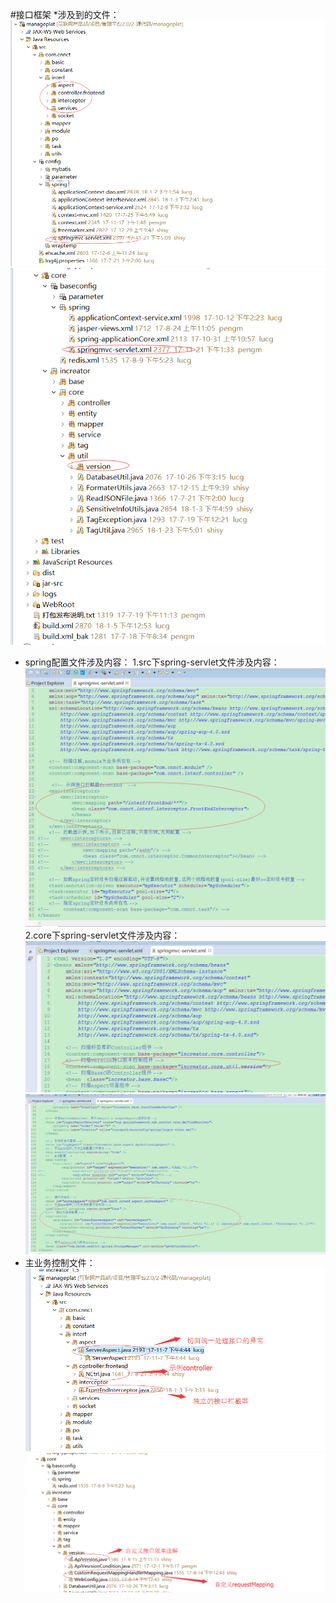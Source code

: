 #接口框架
*涉及到的文件：
![](/assets/frontDoc_interface1.png)
![](/assets/frontDoc_interface2.png)
* spring配置文件涉及内容：
1.src下spring-servlet文件涉及内容：
![](/assets/frontDoc_interface3.png)
2.core下spring-servlet文件涉及内容：
![](/assets/frontDoc_interface5.png)
![](/assets/frontDoc_interface4.png)
* 主业务控制文件：
![](/assets/frontDoc_interface6.png)
![](/assets/frontDoc_interface7.png)